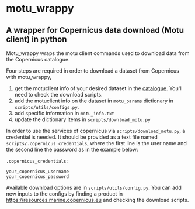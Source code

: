 # motu_wrappy
## A wrapper for Copernicus data download (Motu client) in python

  Motu_wrappy wraps the motu client commands used to download data from the Copernicus catalogue.

  Four steps are required in order to download a dataset from Copernicus with motu_wrappy, 

  1. get the motuclient info of your desired dataset in the [catalogue](https://resources.marine.copernicus.eu/). You'll need to check the download scripts.
  2. add the motuclient info on the dataset in `motu_params` dictionary in `scripts/utils/configs.py`.
  3. add specific information in `motu_info.txt`
  4. update the dictionary items in `scripts/download_motu.py`

  In order to use the services of copernicus via `scripts/download_motu.py`, a credential is needed. It should be provided as a text file named `scripts/.copernicus_credentials`, where the first line is the user name and the second line the password as in the example below:

  `.copernicus_credentials`:

    your_copernicus_username
    your_copernicus_password

  Available download options are in `scripts/utils/config.py`. You can add new inputs to the configs by finding a product in https://resources.marine.copernicus.eu and checking the download scripts. 

